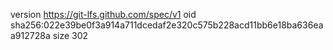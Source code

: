 version https://git-lfs.github.com/spec/v1
oid sha256:022e39be0f3a914a711dcedaf2e320c575b228acd11bb6e18ba636eaa912728a
size 302
